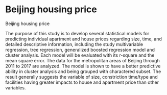 # Beijing housing price
 Beijing housing price

The purpose of this study is to develop several statistical models for predicting individual apartment and house prices regarding size, time, and detailed descriptive information, including the study multivariable regression, tree regression, generalized boosted regression model and cluster analysis. Each model will be evaluated with its r-square and the mean square error. The data for the metropolitan areas of Beijing through 2011 to 2017 are analyzed. The model is shown to have a better predictive ability in cluster analysis and being grouped with charactered subset. The result generally suggests the variable of size, constriction time/type and facilities having greater impacts to house and apartment price than other variables.